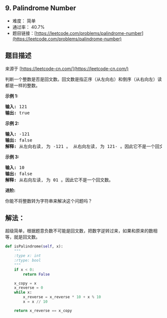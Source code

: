 ## 9. Palindrome Number

- 难度： 简单
- 通过率： 40.7%
- 题目链接：[https://leetcode.com/problems/palindrome-number](https://leetcode.com/problems/palindrome-number)


## 题目描述

来源于 [https://leetcode-cn.com/](https://leetcode-cn.com/)

<p>判断一个整数是否是回文数。回文数是指正序（从左向右）和倒序（从右向左）读都是一样的整数。</p>

<p><strong>示例 1:</strong></p>

<pre><strong>输入:</strong> 121
<strong>输出:</strong> true
</pre>

<p><strong>示例&nbsp;2:</strong></p>

<pre><strong>输入:</strong> -121
<strong>输出:</strong> false
<strong>解释:</strong> 从左向右读, 为 -121 。 从右向左读, 为 121- 。因此它不是一个回文数。
</pre>

<p><strong>示例 3:</strong></p>

<pre><strong>输入:</strong> 10
<strong>输出:</strong> false
<strong>解释:</strong> 从右向左读, 为 01 。因此它不是一个回文数。
</pre>

<p><strong>进阶:</strong></p>

<p>你能不将整数转为字符串来解决这个问题吗？</p>


## 解法：

超级简单，根据题意负数不可能是回文数，把数字逆转过来，如果和原来的数相等，就是回文数。

```python
def isPalindrome(self, x):
    """
    :type x: int
    :rtype: bool
    """
    if x < 0:
        return False

    x_copy = x
    x_reverse = 0
    while x:
        x_reverse = x_reverse * 10 + x % 10
        x = x // 10

    return x_reverse == x_copy
    
```